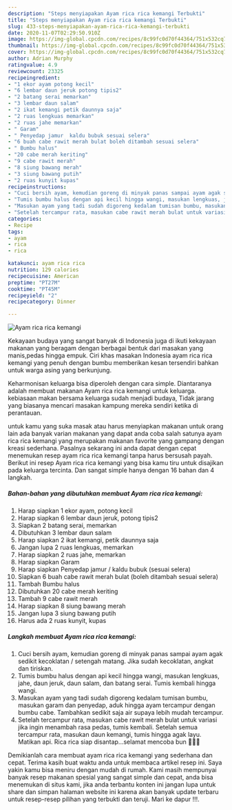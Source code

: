 ```yaml
---
description: "Steps menyiapakan Ayam rica rica kemangi Terbukti"
title: "Steps menyiapakan Ayam rica rica kemangi Terbukti"
slug: 433-steps-menyiapakan-ayam-rica-rica-kemangi-terbukti
date: 2020-11-07T02:29:50.910Z
image: https://img-global.cpcdn.com/recipes/8c99fc0d70f44364/751x532cq70/ayam-rica-rica-kemangi-foto-resep-utama.jpg
thumbnail: https://img-global.cpcdn.com/recipes/8c99fc0d70f44364/751x532cq70/ayam-rica-rica-kemangi-foto-resep-utama.jpg
cover: https://img-global.cpcdn.com/recipes/8c99fc0d70f44364/751x532cq70/ayam-rica-rica-kemangi-foto-resep-utama.jpg
author: Adrian Murphy
ratingvalue: 4.9
reviewcount: 23325
recipeingredient:
- "1 ekor ayam potong kecil"
- "6 lembar daun jeruk potong tipis2"
- "2 batang serai memarkan"
- "3 lembar daun salam"
- "2 ikat kemangi petik daunnya saja"
- "2 ruas lengkuas memarkan"
- "2 ruas jahe memarkan"
- " Garam"
- " Penyedap jamur  kaldu bubuk sesuai selera"
- "6 buah cabe rawit merah bulat boleh ditambah sesuai selera"
- " Bumbu halus"
- "20 cabe merah keriting"
- "9 cabe rawit merah"
- "8 siung bawang merah"
- "3 siung bawang putih"
- "2 ruas kunyit kupas"
recipeinstructions:
- "Cuci bersih ayam, kemudian goreng di minyak panas sampai ayam agak sedikit kecoklatan / setengah matang. Jika sudah kecoklatan, angkat dan tiriskan."
- "Tumis bumbu halus dengan api kecil hingga wangi, masukan lengkuas, jahe, daun jeruk, daun salam, dan batang serai. Tumis kembali hingga wangi."
- "Masukan ayam yang tadi sudah digoreng kedalam tumisan bumbu, masukan garam dan penyedap, aduk hingga ayam tercampur dengan bumbu cabe. Tambahkan sedikit saja air supaya lebih mudah tercampur."
- "Setelah tercampur rata, masukan cabe rawit merah bulat untuk variasi jika ingin menambah rasa pedas, tumis kembali. Setelah semua tercampur rata, masukan daun kemangi, tumis hingga agak layu. Matikan api. Rica rica siap disantap...selamat mencoba bun 🥰🥰🥰"
categories:
- Recipe
tags:
- ayam
- rica
- rica

katakunci: ayam rica rica 
nutrition: 129 calories
recipecuisine: American
preptime: "PT27M"
cooktime: "PT45M"
recipeyield: "2"
recipecategory: Dinner

---
```



![Ayam rica rica kemangi](https://img-global.cpcdn.com/recipes/8c99fc0d70f44364/751x532cq70/ayam-rica-rica-kemangi-foto-resep-utama.jpg)

Kekayaan budaya yang sangat banyak di Indonesia juga di ikuti kekayaan makanan yang beragam dengan berbagai bentuk dari masakan yang manis,pedas hingga empuk. Ciri khas masakan Indonesia ayam rica rica kemangi yang penuh dengan bumbu memberikan kesan tersendiri bahkan untuk warga asing yang berkunjung.




Keharmonisan keluarga bisa diperoleh dengan cara simple. Diantaranya adalah membuat makanan Ayam rica rica kemangi untuk keluarga. kebiasaan makan bersama keluarga sudah menjadi budaya, Tidak jarang yang biasanya mencari masakan kampung mereka sendiri ketika di perantauan.

untuk kamu yang suka masak atau harus menyiapkan makanan untuk orang lain ada banyak varian makanan yang dapat anda coba salah satunya ayam rica rica kemangi yang merupakan makanan favorite yang gampang dengan kreasi sederhana. Pasalnya sekarang ini anda dapat dengan cepat menemukan resep ayam rica rica kemangi tanpa harus bersusah payah.
Berikut ini resep Ayam rica rica kemangi yang bisa kamu tiru untuk disajikan pada keluarga tercinta. Dan sangat simple hanya dengan 16 bahan dan 4 langkah.


<!--inarticleads1-->

##### Bahan-bahan yang dibutuhkan membuat Ayam rica rica kemangi:

1. Harap siapkan 1 ekor ayam, potong kecil
1. Harap siapkan 6 lembar daun jeruk, potong tipis2
1. Siapkan 2 batang serai, memarkan
1. Dibutuhkan 3 lembar daun salam
1. Harap siapkan 2 ikat kemangi, petik daunnya saja
1. Jangan lupa 2 ruas lengkuas, memarkan
1. Harap siapkan 2 ruas jahe, memarkan
1. Harap siapkan  Garam
1. Harap siapkan  Penyedap jamur / kaldu bubuk (sesuai selera)
1. Siapkan 6 buah cabe rawit merah bulat (boleh ditambah sesuai selera)
1. Tambah  Bumbu halus
1. Dibutuhkan 20 cabe merah keriting
1. Tambah 9 cabe rawit merah
1. Harap siapkan 8 siung bawang merah
1. Jangan lupa 3 siung bawang putih
1. Harus ada 2 ruas kunyit, kupas




<!--inarticleads2-->

##### Langkah membuat  Ayam rica rica kemangi:

1. Cuci bersih ayam, kemudian goreng di minyak panas sampai ayam agak sedikit kecoklatan / setengah matang. Jika sudah kecoklatan, angkat dan tiriskan.
1. Tumis bumbu halus dengan api kecil hingga wangi, masukan lengkuas, jahe, daun jeruk, daun salam, dan batang serai. Tumis kembali hingga wangi.
1. Masukan ayam yang tadi sudah digoreng kedalam tumisan bumbu, masukan garam dan penyedap, aduk hingga ayam tercampur dengan bumbu cabe. Tambahkan sedikit saja air supaya lebih mudah tercampur.
1. Setelah tercampur rata, masukan cabe rawit merah bulat untuk variasi jika ingin menambah rasa pedas, tumis kembali. Setelah semua tercampur rata, masukan daun kemangi, tumis hingga agak layu. Matikan api. Rica rica siap disantap...selamat mencoba bun 🥰🥰🥰




Demikianlah cara membuat ayam rica rica kemangi yang sederhana dan cepat. Terima kasih buat waktu anda untuk membaca artikel resep ini. Saya yakin kamu bisa meniru dengan mudah di rumah. Kami masih mempunyai banyak resep makanan spesial yang sangat simple dan cepat, anda bisa menemukan di situs kami, jika anda terbantu konten ini jangan lupa untuk share dan simpan halaman website ini karena akan banyak update terbaru untuk resep-resep pilihan yang terbukti dan teruji. Mari ke dapur !!!. 
